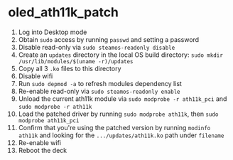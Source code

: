 # oled_ath11k_patch

1. Log into Desktop mode
2. Obtain `sudo` access by running `passwd` and setting a password
3. Disable read-only via `sudo steamos-readonly disable`
4. Create an `updates` directory in the local OS build directory: `sudo mkdir /usr/lib/modules/$(uname -r)/updates`
5. Copy all 3 `.ko` files to this directory
6. Disable wifi
7. Run `sudo depmod -a` to refresh modules dependency list
8. Re-enable read-only via `sudo steamos-readonly enable`
9. Unload the current ath11k module via `sudo modprobe -r ath11k_pci` and `sudo modprobe -r ath11k`
10. Load the patched driver by running `sudo modprobe ath11k`, then `sudo modprobe ath11k_pci`
11. Confirm that you're using the patched version by running `modinfo ath11k` and looking for the `.../updates/ath11k.ko` path under `filename`
12. Re-enable wifi
13. Reboot the deck
